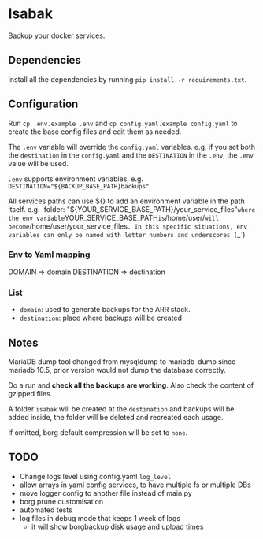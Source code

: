 # Isabak

Backup your docker services.

## Dependencies

Install all the dependencies by running `pip install -r requirements.txt`.

## Configuration

Run `cp .env.example .env` and `cp config.yaml.example config.yaml` to create the base config files and edit them as needed.

The `.env` variable will override the `config.yaml` variables.
e.g. if you set both the `destination` in the `config.yaml` and the `DESTINATION` in the `.env`, the `.env` value will be used.

`.env` supports environment variables, e.g. `DESTINATION="${BACKUP_BASE_PATH}backups"` 

All services paths can use ${} to add an environment variable in the path itself. e.g. `folder: "${YOUR_SERVICE_BASE_PATH}/your_service_files"` where the env variable `YOUR_SERVICE_BASE_PATH` is `/home/user/` will become `/home/user/your_service_files`. In this specific situations, env variables can only be named with letter numbers and underscores (`_`). 

### Env to Yaml mapping
DOMAIN => domain
DESTINATION => destination

### List
- `domain`: used to generate backups for the ARR stack.
- `destination`: place where backups will be created

## Notes

MariaDB dump tool changed from mysqldump to mariadb-dump since mariadb 10.5, prior version would not dump the database correctly.

Do a run and **check all the backups are working**. Also check the content of gzipped files.

A folder `isabak` will be created at the `destination` and backups will be added inside, the folder will be deleted and recreated each usage.

If omitted, borg default compression will be set to `none`.

## TODO
- Change logs level using config.yaml `log_level`
- allow arrays in yaml config services, to have multiple fs or multiple DBs
- move logger config to another file instead of main.py
- borg prune customisation
- automated tests
- log files in debug mode that keeps 1 week of logs
  - it will show borgbackup disk usage and upload times
